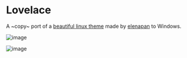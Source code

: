 # Lovelace
A ~copy~ port of a [beautiful linux theme](https://www.reddit.com/r/unixporn/comments/hpakeu/awesome_afternoon_in_a_perfect_world/) made by [elenapan](https://github.com/elenapan) to Windows.

![image](https://user-images.githubusercontent.com/81793953/130921636-64470d29-c98d-4c39-8dde-7e384b102cf1.png)

![image](https://user-images.githubusercontent.com/81793953/130991666-c3c8fdbc-471d-4405-b7dd-2010a408a71c.png)




